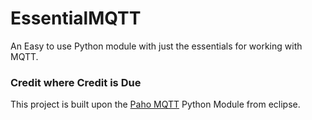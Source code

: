# EssentialMQTT
An Easy to use Python module with just the essentials for working with MQTT.



### Credit where Credit is Due

This project is built upon the [Paho MQTT](https://www.eclipse.org/paho/index.php?page=clients/python/index.php) Python Module from eclipse.
